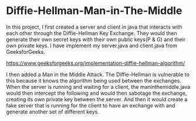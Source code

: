 # Diffie-Hellman-Man-in-The-Middle
In this project, I first created a server and client in java that interacts with each other through the Diffie-Hellman Key Exchange. They would then generate their own secret keys with their own public keys(P & G) and their own private keys. I have implement my server.java and client.java from GeeksforGeeks.

https://www.geeksforgeeks.org/implementation-diffie-hellman-algorithm/

I then added a Man in the Middle Attack. The Diffie-Hellman is vulnerable to this because it knows the algorithm being used between the exchanges. When the server is running and waiting for a client, the maninthemiddle.java would then intercept the following and would then sabotage the exchange, creating its own private key between the server. And then it would create a fake server that is running for the client to have an exchange with and generate another set of different keys.
